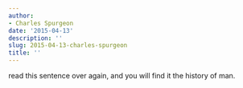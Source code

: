 ```yaml
---
author:
- Charles Spurgeon
date: '2015-04-13'
description: ''
slug: 2015-04-13-charles-spurgeon
title: ''
---
```

read this sentence over again, and you will find it the history of man.



